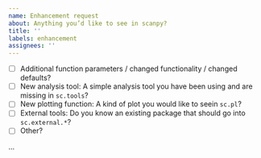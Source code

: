 ```yaml
---
name: Enhancement request
about: Anything you’d like to see in scanpy?
title: ''
labels: enhancement
assignees: ''
---
```


<!-- What kind of feature would you like to request? -->
- [ ] Additional function parameters / changed functionality / changed defaults?
- [ ] New analysis tool: A simple analysis tool you have been using and are missing in `sc.tools`?
- [ ] New plotting function: A kind of plot you would like to seein `sc.pl`?
- [ ] External tools: Do you know an existing package that should go into `sc.external.*`?
- [ ] Other?

<!-- Please describe your wishes below: -->
...
